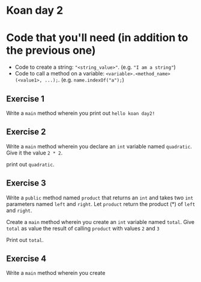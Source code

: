 # Koan day 2

# Code that you'll need (in addition to the previous one)
- Code to create a string: `"<string_value>"`. (e.g. `"I am a string"`)
- Code to call a method on a variable: `<variable>.<method_name>(<value1>, ...);`. (e.g. `name.indexOf("a");`)

## Exercise 1
Write a `main` method wherein you print out `hello koan day2!`

## Exercise 2
Write a `main` method wherein you declare an `int` variable named `quadratic`.
Give it the value `2 * 2`.

print out `quadratic`.

## Exercise 3
Write a `public` method named `product` that returns an `int` and takes two `int` parameters named `left` and `right`.
Let `product` return the product (*) of `left` and `right`.

Create a `main` method wherein you create an `int` variable named `total`.
Give `total` as value the result of calling `product` with values `2` and `3`

Print out `total`.

## Exercise 4
Write a `main` method wherein you create

